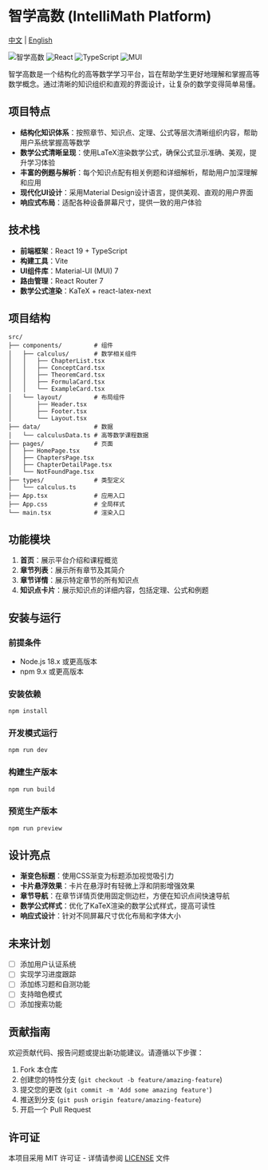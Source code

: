 # 智学高数 (IntelliMath Platform)

[中文](README.md) | [English](README_EN.md)

![智学高数](https://img.shields.io/badge/智学高数-结构化高等数学学习平台-1976d2)
![React](https://img.shields.io/badge/React-19.x-61dafb)
![TypeScript](https://img.shields.io/badge/TypeScript-5.x-3178c6)
![MUI](https://img.shields.io/badge/MUI-7.x-007fff)

智学高数是一个结构化的高等数学学习平台，旨在帮助学生更好地理解和掌握高等数学概念。通过清晰的知识组织和直观的界面设计，让复杂的数学变得简单易懂。

## 项目特点

- **结构化知识体系**：按照章节、知识点、定理、公式等层次清晰组织内容，帮助用户系统掌握高等数学
- **数学公式清晰呈现**：使用LaTeX渲染数学公式，确保公式显示准确、美观，提升学习体验
- **丰富的例题与解析**：每个知识点配有相关例题和详细解析，帮助用户加深理解和应用
- **现代化UI设计**：采用Material Design设计语言，提供美观、直观的用户界面
- **响应式布局**：适配各种设备屏幕尺寸，提供一致的用户体验

## 技术栈

- **前端框架**：React 19 + TypeScript
- **构建工具**：Vite
- **UI组件库**：Material-UI (MUI) 7
- **路由管理**：React Router 7
- **数学公式渲染**：KaTeX + react-latex-next

## 项目结构

```
src/
├── components/         # 组件
│   ├── calculus/       # 数学相关组件
│   │   ├── ChapterList.tsx
│   │   ├── ConceptCard.tsx
│   │   ├── TheoremCard.tsx
│   │   ├── FormulaCard.tsx
│   │   └── ExampleCard.tsx
│   └── layout/         # 布局组件
│       ├── Header.tsx
│       ├── Footer.tsx
│       └── Layout.tsx
├── data/               # 数据
│   └── calculusData.ts # 高等数学课程数据
├── pages/              # 页面
│   ├── HomePage.tsx
│   ├── ChaptersPage.tsx
│   ├── ChapterDetailPage.tsx
│   └── NotFoundPage.tsx
├── types/              # 类型定义
│   └── calculus.ts
├── App.tsx             # 应用入口
├── App.css             # 全局样式
└── main.tsx            # 渲染入口
```

## 功能模块

1. **首页**：展示平台介绍和课程概览
2. **章节列表**：展示所有章节及其简介
3. **章节详情**：展示特定章节的所有知识点
4. **知识点卡片**：展示知识点的详细内容，包括定理、公式和例题

## 安装与运行

### 前提条件

- Node.js 18.x 或更高版本
- npm 9.x 或更高版本

### 安装依赖

```bash
npm install
```

### 开发模式运行

```bash
npm run dev
```

### 构建生产版本

```bash
npm run build
```

### 预览生产版本

```bash
npm run preview
```

## 设计亮点

- **渐变色标题**：使用CSS渐变为标题添加视觉吸引力
- **卡片悬浮效果**：卡片在悬浮时有轻微上浮和阴影增强效果
- **章节导航**：在章节详情页使用固定侧边栏，方便在知识点间快速导航
- **数学公式样式**：优化了KaTeX渲染的数学公式样式，提高可读性
- **响应式设计**：针对不同屏幕尺寸优化布局和字体大小

## 未来计划

- [ ] 添加用户认证系统
- [ ] 实现学习进度跟踪
- [ ] 添加练习题和自测功能
- [ ] 支持暗色模式
- [ ] 添加搜索功能

## 贡献指南

欢迎贡献代码、报告问题或提出新功能建议。请遵循以下步骤：

1. Fork 本仓库
2. 创建您的特性分支 (`git checkout -b feature/amazing-feature`)
3. 提交您的更改 (`git commit -m 'Add some amazing feature'`)
4. 推送到分支 (`git push origin feature/amazing-feature`)
5. 开启一个 Pull Request

## 许可证

本项目采用 MIT 许可证 - 详情请参阅 [LICENSE](LICENSE) 文件

